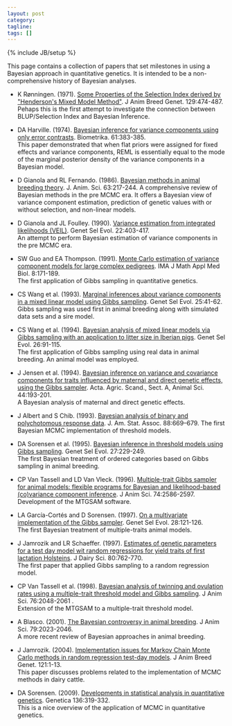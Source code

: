 ```yaml
---
layout: post
category:
tagline: 
tags: []
---
```

{% include JB/setup %}

This page contains a collection of papers that set milestones in using a Bayesian approach in quantitative genetics. It is intended to be a non-comprehensive history of Bayesian analyses. 

* K Rønningen. (1971). [Some Properties of the Selection Index derived by "Henderson's Mixed Model Method"](http://onlinelibrary.wiley.com/doi/10.1111/j.1439-0388.1971.tb01365.x/abstract). J Anim Breed Genet. 129:474-487.  
Pehaps this is the first attempt to investigate the connection between BLUP/Selection Index and Bayesian Inference.

* DA Harville. (1974). [Bayesian inference for variance components using only error contrasts](http://biomet.oxfordjournals.org/content/61/2/383.abstract). Biometrika. 61:383-385.  
This paper demonstrated that when flat priors were assigned for fixed effects and variance components, REML is essentially equal to the mode of the marginal posterior density of the variance components in a Bayesian model. 

* D Gianola and RL Fernando. (1986). [Bayesian methods in animal breeding theory](https://www.animalsciencepublications.org/publications/jas/abstracts/63/1/JAN0630010217). J. Anim. Sci. 63:217-244.
A comprehensive review of Bayesian methods in the pre MCMC era. It offers a Bayesian view of variance component estimation, prediction of genetic values with or without selection, and non-linear models. 

*  D Gianola and JL Foulley. (1990). [Variance estimation from integrated likelihoods (VEIL)](http://www.gsejournal.org/content/22/4/403). Genet Sel Evol. 22:403-417.  
An attempt to perform Bayesian estimation of variance components in the pre MCMC era. 

* SW Guo  and EA Thompson. (1991). [Monte Carlo estimation of variance component models for large complex pedigrees](http://imammb.oxfordjournals.org/content/8/3/171.abstract). IMA J Math Appl Med Biol. 8:171-189.  
The first application of Gibbs sampling in quantitative genetics.

* CS Wang et al. (1993). [Marginal inferences about variance components in a mixed linear model using Gibbs sampling](http://www.gsejournal.org/content/25/1/41). Genet Sel Evol. 25:41-62.  
Gibbs sampling was used first in animal breeding along with simulated data sets and a sire model. 

* CS Wang et al. (1994). [Bayesian analysis of mixed linear models via Gibbs sampling with an application to litter size in Iberian pigs](http://www.gsejournal.org/content/26/2/91). Genet Sel Evol. 26:91-115.  
The first application of Gibbs sampling using real data in animal breeding. An animal model was employed.  

* J Jensen et al. (1994). [Bayesian inference on variance and covariance components for traits influenced by maternal and direct genetic effects, using the Gibbs sampler](http://www.tandfonline.com/doi/abs/10.1080/09064709409410898#.VL1wJXY8qt8). Acta. Agric. Scand., Sect. A, Animal Sci. 44:193-201.  
A Bayesian analysis of maternal and direct genetic effects. 

* J Albert and S Chib. (1993). [Bayesian analysis of binary and polychotomous response data](http://www.jstor.org/discover/10.2307/2290350). J. Am. Stat. Assoc. 88:669–679. 
The first Bayesian MCMC implementation of threshold models. 

* DA Sorensen et al. (1995). [Bayesian inference in threshold models using Gibbs sampling](http://www.gsejournal.org/content/27/3/229). Genet Sel Evol. 27:229-249.  
The first Bayesian treatment of ordered categories based on Gibbs sampling in animal breeding. 

* CP Van Tassell and LD Van Vleck. (1996). [Multiple-trait Gibbs sampler for animal models: flexible programs for Bayesian and likelihood-based (co)variance component inference](https://www.animalsciencepublications.org/publications/jas/abstracts/74/11/2586). J Anim Sci. 74:2586-2597.  
Development of the MTGSAM software.

* LA García-Cortés and D Sorensen. (1997). [On a multivariate implementation of the Gibbs sampler](http://www.gsejournal.org/content/28/1/121). Genet Sel Evol. 28:121-126.  
The first Bayesian treatment of multiple-traits animal models. 

* J Jamrozik and LR Schaeffer. (1997). [Estimates of genetic parameters for a test day model wit random regressions for yield traits of first lactation Holsteins](http://www.journalofdairyscience.org/article/S0022-0302%2897%2975996-4/abstract). J Dairy Sci. 80:762-770.  
The first paper that applied Gibbs sampling to a random regression model. 

* CP Van Tassell et al. (1998). [Bayesian analysis of twinning and ovulation rates using a multiple-trait threshold model and Gibbs sampling](https://www.animalsciencepublications.org/publications/jas/abstracts/76/8/2048). J Anim Sci. 76:2048-2061 .  
Extension of the MTGSAM to a multiple-trait threshold model. 

* A Blasco. (2001). [The Bayesian controversy in animal breeding](https://www.animalsciencepublications.org/publications/jas/abstracts/79/8/2023). J Anim Sci. 79:2023-2046.  
A more recent review of Bayesian approaches in animal breeding. 

* J Jamrozik. (2004). [Implementation issues for Markov Chain Monte Carlo methods in random regression test-day models](http://onlinelibrary.wiley.com/doi/10.1046/j.0931-2668.2003.00414.x/abstract). J Anim Breed Genet. 121:1-13.  
This paper discusses problems related to the implementation of MCMC methods in dairy cattle. 

* DA Sorensen. (2009). [Developments in statistical analysis in quantitative genetics](http://link.springer.com/article/10.1007%2Fs10709-008-9303-5). Genetica 136:319-332.  
This is a nice overview of the application of MCMC in quantitative genetics.

